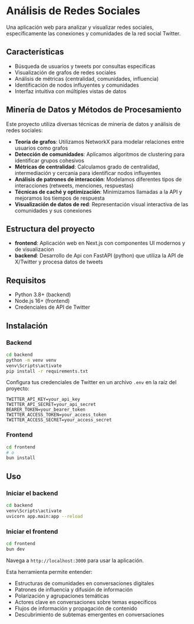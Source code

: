 # Análisis de Redes Sociales

Una aplicación web para analizar y visualizar redes sociales, específicamente las conexiones y comunidades de la red social Twitter.

## Características

- Búsqueda de usuarios y tweets por consultas específicas
- Visualización de grafos de redes sociales
- Análisis de métricas (centralidad, comunidades, influencia)
- Identificación de nodos influyentes y comunidades
- Interfaz intuitiva con múltiples vistas de datos

## Minería de Datos y Métodos de Procesamiento

Este proyecto utiliza diversas técnicas de minería de datos y análisis de redes sociales:

- **Teoría de grafos**: Utilizamos NetworkX para modelar relaciones entre usuarios como grafos
- **Detección de comunidades**: Aplicamos algoritmos de clustering para identificar grupos cohesivos
- **Métricas de centralidad**: Calculamos grado de centralidad, intermediación y cercanía para identificar nodos influyentes
- **Análisis de patrones de interacción**: Modelamos diferentes tipos de interacciones (retweets, menciones, respuestas)
- **Técnicas de caché y optimización**: Minimizamos llamadas a la API y mejoramos los tiempos de respuesta
- **Visualización de datos de red**: Representación visual interactiva de las comunidades y sus conexiones

## Estructura del proyecto

- **frontend**: Aplicación web en Next.js con componentes UI modernos y de visualizacion
- **backend**: Desarrollo de Api con FastAPI (python) que utiliza la API de X/Twitter y procesa datos de tweets

## Requisitos

- Python 3.8+ (backend)
- Node.js 16+ (frontend)
- Credenciales de API de Twitter

## Instalación

### Backend

```bash
cd backend
python -m venv venv
venv\Scripts\activate
pip install -r requirements.txt
```

Configura tus credenciales de Twitter en un archivo `.env` en la raíz del proyecto:

```
TWITTER_API_KEY=your_api_key
TWITTER_API_SECRET=your_api_secret
BEARER_TOKEN=your_bearer_token
TWITTER_ACCESS_TOKEN=your_access_token
TWITTER_ACCESS_SECRET=your_access_secret
```

### Frontend

```bash
cd frontend
# o
bun install
```

## Uso

### Iniciar el backend

```bash
cd backend
venv\Scripts\activate
uvicorn app.main:app --reload
```

### Iniciar el frontend

```bash
cd frontend
bun dev
```

Navega a `http://localhost:3000` para usar la aplicación.


Esta herramienta permite entender:
- Estructuras de comunidades en conversaciones digitales
- Patrones de influencia y difusión de información
- Polarización y agrupaciones temáticas
- Actores clave en conversaciones sobre temas específicos
- Flujos de información y propagación de contenido
- Descubrimiento de subtemas emergentes en conversaciones

